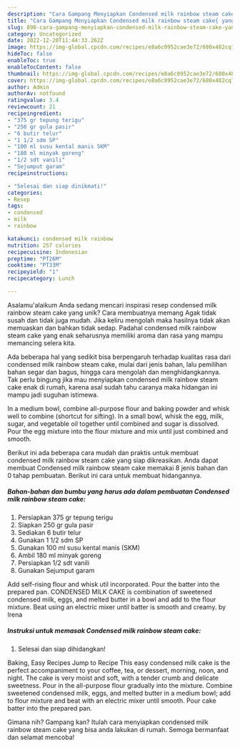 ```yaml
---
description: "Cara Gampang Menyiapkan Condensed milk rainbow steam cake{ yang Lezat"
title: "Cara Gampang Menyiapkan Condensed milk rainbow steam cake{ yang Lezat"
slug: 898-cara-gampang-menyiapkan-condensed-milk-rainbow-steam-cake-yang-lezat
category: Uncategorized
date: 2022-12-20T11:44:33.262Z
image: https://img-global.cpcdn.com/recipes/e8a6c0952cae3e72/680x482cq70/condensed-milk-rainbow-steam-cake-foto-resep-utama.jpg
hideToc: false
enableToc: true
enableTocContent: false
thumbnail: https://img-global.cpcdn.com/recipes/e8a6c0952cae3e72/680x482cq70/condensed-milk-rainbow-steam-cake-foto-resep-utama.jpg
cover: https://img-global.cpcdn.com/recipes/e8a6c0952cae3e72/680x482cq70/condensed-milk-rainbow-steam-cake-foto-resep-utama.jpg
author: Admin
authorAv: notfound
ratingvalue: 3.4
reviewcount: 21
recipeingredient:
- "375 gr tepung terigu"
- "250 gr gula pasir"
- "6 butir telur"
- "1 1/2 sdm SP"
- "100 ml susu kental manis SKM"
- "180 ml minyak goreng"
- "1/2 sdt vanili"
- "Sejumput garam"
recipeinstructions:

- "Selesai dan siap dinikmati!"
categories:
- Resep
tags:
- condensed
- milk
- rainbow

katakunci: condensed milk rainbow 
nutrition: 257 calories
recipecuisine: Indonesian
preptime: "PT26M"
cooktime: "PT33M"
recipeyield: "1"
recipecategory: Lunch

---
```



Asalamu'alaikum Anda sedang mencari inspirasi resep condensed milk rainbow steam cake yang unik? Cara membuatnya memang Agak tidak susah dan tidak juga mudah. Jika keliru mengolah maka hasilnya tidak akan memuaskan dan bahkan tidak sedap. Padahal condensed milk rainbow steam cake yang enak seharusnya memiliki aroma dan rasa yang mampu memancing selera kita.


Ada beberapa hal yang sedikit bisa berpengaruh terhadap kualitas rasa dari condensed milk rainbow steam cake, mulai dari jenis bahan, lalu pemilihan bahan segar dan bagus, hingga cara mengolah dan menghidangkannya. Tak perlu bingung jika mau menyiapkan condensed milk rainbow steam cake enak di rumah, karena asal sudah tahu caranya maka hidangan ini mampu jadi suguhan istimewa.

In a medium bowl, combine all-purpose flour and baking powder and whisk well to combine (shortcut for sifting). In a small bowl, whisk the egg, milk, sugar, and vegetable oil together until combined and sugar is dissolved. Pour the egg mixture into the flour mixture and mix until just combined and smooth.


Berikut ini ada beberapa cara mudah dan praktis untuk membuat condensed milk rainbow steam cake yang siap dikreasikan. Anda dapat membuat Condensed milk rainbow steam cake memakai 8 jenis bahan dan 0 tahap pembuatan. Berikut ini cara untuk membuat hidangannya.

<!--inarticleads1-->

##### Bahan-bahan dan bumbu yang harus ada dalam pembuatan Condensed milk rainbow steam cake:

1. Persiapkan 375 gr tepung terigu
1. Siapkan 250 gr gula pasir
1. Sediakan 6 butir telur
1. Gunakan 1 1/2 sdm SP
1. Gunakan 100 ml susu kental manis (SKM)
1. Ambil 180 ml minyak goreng
1. Persiapkan 1/2 sdt vanili
1. Gunakan Sejumput garam


Add self-rising flour and whisk util incorporated. Pour the batter into the prepared pan. CONDENSED MILK CAKE is combination of sweetened condensed milk, eggs, and melted butter in a bowl and add to the flour mixture. Beat using an electric mixer until batter is smooth and creamy. by Irena 

<!--inarticleads2-->

##### Instruksi untuk memasak Condensed milk rainbow steam cake:


1. Selesai dan siap dihidangkan!

Baking, Easy Recipes Jump to Recipe This easy condensed milk cake is the perfect accompaniment to your coffee, tea, or dessert, morning, noon, and night. The cake is very moist and soft, with a tender crumb and delicate sweetness. Pour in the all-purpose flour gradually into the mixture. Combine sweetened condensed milk, eggs, and melted butter in a medium bowl; add to flour mixture and beat with an electric mixer until smooth. Pour cake batter into the prepared pan. 

Gimana nih? Gampang kan? Itulah cara menyiapkan condensed milk rainbow steam cake yang bisa anda lakukan di rumah. Semoga bermanfaat dan selamat mencoba!
